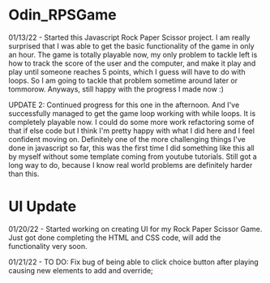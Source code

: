 # Odin_RPSGame

01/13/22 - Started this Javascript Rock Paper Scissor project. I am really surprised that I was able to get the basic functionality of the game in only an hour. The game is totally playable now, my only problem to tackle left is how to track the score of the user and the computer, and make it play and play until someone reaches 5 points, which I guess will have to do with loops. So I am going to tackle that problem sometime around later or tommorow. Anyways, still happy with the progress I made now :)

UPDATE 2: Continued progress for this one in the afternoon. And I've successfully managed to get the game loop working with while loops. It is completely playable now. I could do some more work refactoring some of that if else code but I think I'm pretty happy with what I did here and I feel confident moving on. Definitely one of the more challenging things I've done in javascript so far, this was the first time I did something like this all by myself without some template coming from youtube tutorials. Still got a long way to do, because I know real world problems are definitely harder than this.

# UI Update

01/20/22 - Started working on creating UI for my Rock Paper Scissor Game. Just got done completing the HTML and CSS code, will add the functionality very soon.

01/21/22 - TO DO: Fix bug of being able to click choice button after playing causing new elements to add and override;